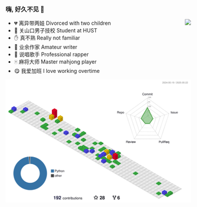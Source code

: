 ### 嗨, 好久不见 👋


<a href="http://github.com/DingjieFu">
<img align="right" src="http://github-readme-stats.vercel.app/api?username=DingjieFu&theme=dracula&hide_title=true&show_icons=true&icon_color=a7535a&text_color=474b4c&bg_color=ffffff">
</a>

  
- :broken_heart: 离异带两娃 Divorced with two children  
- :school: 关山口男子技校 Student at HUST
- :raised_hand: 真不熟 Really not familiar
- :scroll: 业余作家 Amateur writer
- :microphone: 说唱歌手 Professional rapper
- :mahjong: 麻将大师 Master mahjong player
- :yum: 我爱加班 I love working overtime


![](./profile-3d-contrib/profile-gitblock.svg)
